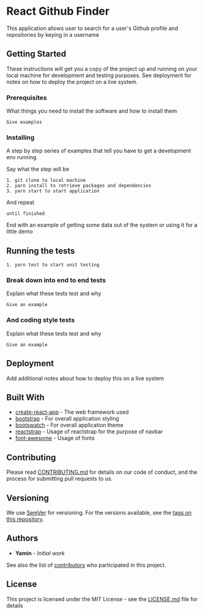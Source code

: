 # React Github Finder

This application allows user to search for a user's Github profile and repositories by keying in a username

## Getting Started

These instructions will get you a copy of the project up and running on your local machine for development and testing purposes. See deployment for notes on how to deploy the project on a live system.


### Prerequisites

What things you need to install the software and how to install them

```
Give examples
```

### Installing

A step by step series of examples that tell you have to get a development env running

Say what the step will be

```
1. git clone to local machine
2. yarn install to retrieve packages and dependencies
3. yarn start to start application
```

And repeat

```
until finished
```

End with an example of getting some data out of the system or using it for a little demo

## Running the tests

```
1. yarn test to start unit testing
```

### Break down into end to end tests

Explain what these tests test and why

```
Give an example
```

### And coding style tests

Explain what these tests test and why

```
Give an example
```

## Deployment

Add additional notes about how to deploy this on a live system

## Built With

* [create-react-app](https://github.com/facebook/create-react-app) - The web framework used
* [bootstrap](https://github.com/twbs/bootstrap) - For overall application styling
* [bootswatch](https://github.com/thomaspark/bootswatch/) - For overall application theme
* [reactstrap](https://github.com/reactstrap/reactstrap) - Usage of reactstrap for the purpose of navbar
* [font-awesome](https://github.com/FortAwesome/Font-Awesome) - Usage of fonts

## Contributing

Please read [CONTRIBUTING.md](https://gist.github.com/PurpleBooth/b24679402957c63ec426) for details on our code of conduct, and the process for submitting pull requests to us.

## Versioning

We use [SemVer](http://semver.org/) for versioning. For the versions available, see the [tags on this repository](https://github.com/your/project/tags).

## Authors

* **Yamin** - *Initial work*

See also the list of [contributors](https://github.com/your/project/contributors) who participated in this project.

## License

This project is licensed under the MIT License - see the [LICENSE.md](LICENSE.md) file for details